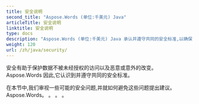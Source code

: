 ```yaml
---
title: 安全说明
second_title: "Aspose.Words (单位:千美元) Java"
articleTitle: 安全说明
linktitle: 安全说明
type: docs
description: "Aspose.Words (单位:千美元) Java 承认并遵守共同的安全标准,以确保高水平的数据安全。 审视可能的安全问题以及如何避免这些问题的建议。"
weight: 120
url: /zh/java/security/
---
```


安全有助于保护数据不被未经授权的访问以及恶意或意外的改变。 Aspose.Words 因此,它认识到并遵守共同的安全标准。

在本节中,我们审视一些可能的安全问题,并就如何避免这些问题提出建议。 Aspose.Words。 。 。 。